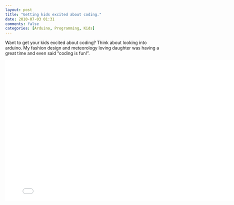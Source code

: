 ```yaml
---
layout: post
title: "Getting kids excited about coding."
date: 2010-07-03 01:31
comments: false
categories: [Arduino, Programming, Kids]
---
```


Want to get your kids excited about coding? Think about looking into arduino. My fashion design and meteorology loving daughter was having a great time and even said “coding is fun!”.

<iframe src="//player.vimeo.com/video/13026657?byline=0&amp;portrait=0&amp;color=ff9933" width="800" height="450" frameborder="0" webkitallowfullscreen mozallowfullscreen allowfullscreen></iframe>
